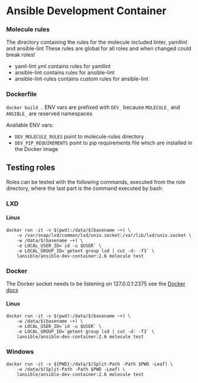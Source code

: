 # Ansible Development Container

### Molecule rules
The directory containing the rules for the molecule included linter, yamllint and ansible-lint
These rules are global for all roles and when changed could break roles!

* yaml-lint.yml contains rules for yamllint
* ansible-lint contains rules for ansible-lint
* ansible-lint-rules contains custom rules for ansible-lint

### Dockerfile
`docker build .`
ENV vars are prefixed with `DEV_` because `MOLECULE_` and `ANSIBLE_` are reserved namespaces

Available ENV vars:
* `DEV_MOLECULE_RULES` point to molecule-rules directory
* `DEV_PIP_REQUIREMENTS` point to pip requirements file which are installed in the Docker image


## Testing roles

Roles can be tested with the following commands, executed from the role directory, where the last part is the command executed by bash:

### LXD
#### Linux
```
docker run -it -v $(pwd):/data/$(basename ~+) \
    -v /var/snap/lxd/common/lxd/unix.socket:/var/lib/lxd/unix.socket \
    -w /data/$(basename ~+) \
    -e LOCAL_USER_ID=`id -u $USER` \
    -e LOCAL_GROUP_ID=`getent group lxd | cut -d: -f3` \
    lansible/ansible-dev-container:2.6 molecule test
```

### Docker
The Docker socket needs to be listening on 127.0.0.1:2375 see the [Docker docs](https://success.docker.com/article/using-systemd-to-control-the-docker-daemon#overridingdefaultsforthedockerdaemon)
#### Linux
```
docker run -it -v $(pwd):/data/$(basename ~+) \
    -w /data/$(basename ~+) \
    -e LOCAL_USER_ID=`id -u $USER` \
    -e LOCAL_GROUP_ID=`getent group lxd | cut -d: -f3` \
    lansible/ansible-dev-container:2.6 molecule test
```

### Windows
```
docker run -it -v ${PWD}:/data/$(Split-Path -Path $PWD -Leaf) \
    -w /data/$(Split-Path -Path $PWD -Leaf) \
    lansible/ansible-dev-container:2.6 molecule test
```
